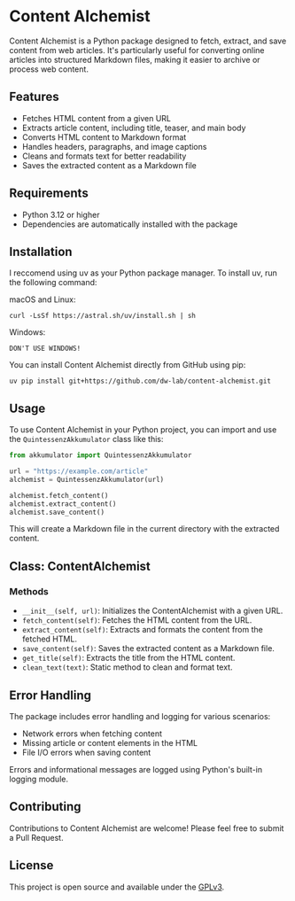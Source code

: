 # Content Alchemist

Content Alchemist is a Python package designed to fetch, extract, and save content from web articles. It's particularly useful for converting online articles into structured Markdown files, making it easier to archive or process web content.

## Features

- Fetches HTML content from a given URL
- Extracts article content, including title, teaser, and main body
- Converts HTML content to Markdown format
- Handles headers, paragraphs, and image captions
- Cleans and formats text for better readability
- Saves the extracted content as a Markdown file

## Requirements

- Python 3.12 or higher
- Dependencies are automatically installed with the package

## Installation

I reccomend using uv as your Python package manager. To install uv, run the following command:

macOS and Linux:

```
curl -LsSf https://astral.sh/uv/install.sh | sh
```

Windows:

```
DON'T USE WINDOWS!
```

You can install Content Alchemist directly from GitHub using pip:

```
uv pip install git+https://github.com/dw-lab/content-alchemist.git
```

## Usage

To use Content Alchemist in your Python project, you can import and use the `QuintessenzAkkumulator` class like this:

```python
from akkumulator import QuintessenzAkkumulator

url = "https://example.com/article"
alchemist = QuintessenzAkkumulator(url)

alchemist.fetch_content()
alchemist.extract_content()
alchemist.save_content()
```

This will create a Markdown file in the current directory with the extracted content.

## Class: ContentAlchemist

### Methods

- `__init__(self, url)`: Initializes the ContentAlchemist with a given URL.
- `fetch_content(self)`: Fetches the HTML content from the URL.
- `extract_content(self)`: Extracts and formats the content from the fetched HTML.
- `save_content(self)`: Saves the extracted content as a Markdown file.
- `get_title(self)`: Extracts the title from the HTML content.
- `clean_text(text)`: Static method to clean and format text.

## Error Handling

The package includes error handling and logging for various scenarios:

- Network errors when fetching content
- Missing article or content elements in the HTML
- File I/O errors when saving content

Errors and informational messages are logged using Python's built-in logging module.

## Contributing

Contributions to Content Alchemist are welcome! Please feel free to submit a Pull Request.

## License

This project is open source and available under the [GPLv3](LICENSE).
